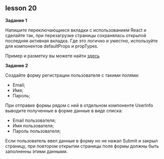 ## lesson 20

**Задание 1**

Напишите переключающиеся вкладки с использованием React и сделайте так, при перезагрузке страницы сохранялась открытой последняя активная вкладка. Где это логично и уместно, используйте для компонентов defaultProps и propTypes.

Пример и разметку вы можете найти [здесь](https://codepen.io/deniscreative/pen/rwPrKw)

**Задание 2**

Создайте форму регистрации пользователя с такими полями:

- Email;
- Имя;
- Пароль;

При отправке формы рядом с ней в отдельном компоненте UserInfo выводите полученные в форме данные в виде списка:

- Email пользователя;
- Имя пользователя;
- Пароль пользователя;

Если пользователь ввел данные в форму но не нажал Submit и закрыл страницу, при повтором открытии страницы поля формы должны быть заполненны этими данными.
